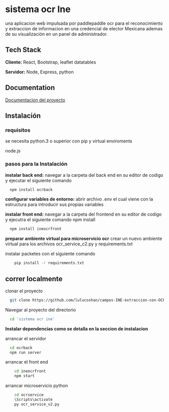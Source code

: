 # sistema ocr Ine

una aplicacion web impulsada por paddlepaddle ocr para el reconocimiento y extraccion de informacion en una credencial de elector Mexicana ademas de su visualización en un panel de administrador.


## Tech Stack

**Cliente:** React, Bootstrap, leaflet datatables

**Servidor:** Node, Express, python


## Documentation

[Documentacion del proyecto](https://linktodocumentation)


## Instalación

### requisitos

se necesita python.3 o superior con pip y virtual enviroments

node.js

### pasos para la Instalación

**instalar back end:**
navegar a la carpeta del back end en su editor de codigo y ejecutar el siguiente comando

```bash
  npm install ocrback
```

**configurar variables de entorno:**
abrir archivo .env el cual viene con la estructura para introducir sus propias variables 

**instalar front end:**
 navegar a la carpeta del frontend en su editor de codigo y ejecutra el siguiente comando
npm install


```bash
  npm install ineocrfront
```

**preparar ambiente virtual para microservicio ocr**
crear un nuevo ambiente virtual para los archivos ocr_service_c2.py y requirements.txt

instalar packetes con el siguiente comando

```bash
    pip install -r requirements.txt
```


## correr localmente

clonar el proyecto

```bash
  git clone https://github.com/lulucoshan/campos-INE-extraccion-con-OCR/tree/main?tab=readme-ov-file
```

Navegar al proyecto del directorio

```bash
  cd 'sistema ocr ine'
```

**Instalar dependencias como se detalla en la seccion de instalacion**


arrancar el servidor

```bash
  cd ocrback
  npm run server
```

arrancar el front end

```bash
    cd ineocrfront
    npm start
```
arrancar microservicio python

```bash
    cd ocrservice
    \Scripts\activate
    py ocr_service_v2.py
```
